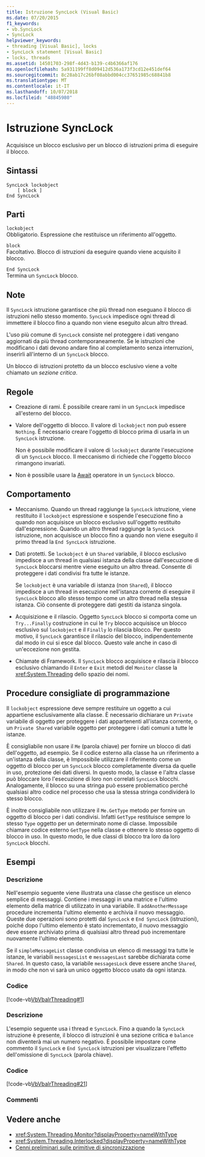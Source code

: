 ```yaml
---
title: Istruzione SyncLock (Visual Basic)
ms.date: 07/20/2015
f1_keywords:
- vb.SyncLock
- SyncLock
helpviewer_keywords:
- threading [Visual Basic], locks
- SyncLock statement [Visual Basic]
- locks, threads
ms.assetid: 14501703-298f-4d43-b139-c4b6366af176
ms.openlocfilehash: 5a931199ff8d09412d536a173f3cd12e451def64
ms.sourcegitcommit: 8c28ab17c26bf08abbd004cc37651985c68841b8
ms.translationtype: MT
ms.contentlocale: it-IT
ms.lasthandoff: 10/07/2018
ms.locfileid: "48845980"
---
```

# <a name="synclock-statement"></a>Istruzione SyncLock
Acquisisce un blocco esclusivo per un blocco di istruzioni prima di eseguire il blocco.  
  
## <a name="syntax"></a>Sintassi  
  
```  
SyncLock lockobject  
    [ block ]  
End SyncLock  
```  
  
## <a name="parts"></a>Parti  
 `lockobject`  
 Obbligatorio. Espressione che restituisce un riferimento all'oggetto.  
  
 `block`  
 Facoltativo. Blocco di istruzioni da eseguire quando viene acquisito il blocco.  
  
 `End SyncLock`  
 Termina un `SyncLock` blocco.  
  
## <a name="remarks"></a>Note  
 Il `SyncLock` istruzione garantisce che più thread non eseguano il blocco di istruzioni nello stesso momento. `SyncLock` impedisce ogni thread di immettere il blocco fino a quando non viene eseguito alcun altro thread.  
  
 L'uso più comune di `SyncLock` consiste nel proteggere i dati vengano aggiornati da più thread contemporaneamente. Se le istruzioni che modificano i dati devono andare fino al completamento senza interruzioni, inserirli all'interno di un `SyncLock` blocco.  
  
 Un blocco di istruzioni protetto da un blocco esclusivo viene a volte chiamato un *sezione critica*.  
  
## <a name="rules"></a>Regole  
  
-   Creazione di rami. È possibile creare rami in un `SyncLock` impedisce all'esterno del blocco.  
  
-   Valore dell'oggetto di blocco. Il valore di `lockobject` non può essere `Nothing`. È necessario creare l'oggetto di blocco prima di usarla in un `SyncLock` istruzione.  
  
     Non è possibile modificare il valore di `lockobject` durante l'esecuzione di un `SyncLock` blocco. Il meccanismo di richiede che l'oggetto blocco rimangono invariati.  
  
-   Non è possibile usare la [Await](../../../visual-basic/language-reference/operators/await-operator.md) operatore in un `SyncLock` blocco.  
  
## <a name="behavior"></a>Comportamento  
  
-   Meccanismo. Quando un thread raggiunge la `SyncLock` istruzione, viene restituito il `lockobject` espressione e sospende l'esecuzione fino a quando non acquisisce un blocco esclusivo sull'oggetto restituito dall'espressione. Quando un altro thread raggiunge la `SyncLock` istruzione, non acquisisce un blocco fino a quando non viene eseguito il primo thread la `End SyncLock` istruzione.  
  
-   Dati protetti. Se `lockobject` è un `Shared` variabile, il blocco esclusivo impedisce a un thread in qualsiasi istanza della classe dall'esecuzione di `SyncLock` bloccarsi mentre viene eseguito un altro thread. Consente di proteggere i dati condivisi fra tutte le istanze.  
  
     Se `lockobject` è una variabile di istanza (non `Shared`), il blocco impedisce a un thread in esecuzione nell'istanza corrente di eseguire il `SyncLock` blocco allo stesso tempo come un altro thread nella stessa istanza. Ciò consente di proteggere dati gestiti da istanza singola.  
  
-   Acquisizione e il rilascio. Oggetto `SyncLock` blocco si comporta come un `Try...Finally` costruzione in cui le `Try` blocco acquisisce un blocco esclusivo sul `lockobject` e il `Finally` lo rilascia blocco. Per questo motivo, il `SyncLock` garantisce il rilascio del blocco, indipendentemente dal modo in cui si esce dal blocco. Questo vale anche in caso di un'eccezione non gestita.  
  
-   Chiamate di Framework. Il `SyncLock` blocco acquisisce e rilascia il blocco esclusivo chiamando il `Enter` e `Exit` metodi del `Monitor` classe la <xref:System.Threading> dello spazio dei nomi.  
  
## <a name="programming-practices"></a>Procedure consigliate di programmazione  
 Il `lockobject` espressione deve sempre restituire un oggetto a cui appartiene esclusivamente alla classe. È necessario dichiarare un `Private` variabile di oggetto per proteggere i dati appartenenti all'istanza corrente, o un `Private Shared` variabile oggetto per proteggere i dati comuni a tutte le istanze.  
  
 È consigliabile non usare il `Me` (parola chiave) per fornire un blocco di dati dell'oggetto, ad esempio. Se il codice esterno alla classe ha un riferimento a un'istanza della classe, è Impossibile utilizzare il riferimento come un oggetto di blocco per un `SyncLock` blocco completamente diversa da quelle in uso, protezione dei dati diversi. In questo modo, la classe e l'altra classe può bloccare loro l'esecuzione di loro non correlati `SyncLock` blocchi. Analogamente, il blocco su una stringa può essere problematico perché qualsiasi altro codice nel processo che usa la stessa stringa condividerà lo stesso blocco.  
  
 È inoltre consigliabile non utilizzare il `Me.GetType` metodo per fornire un oggetto di blocco per i dati condivisi. Infatti `GetType` restituisce sempre lo stesso `Type` oggetto per un determinato nome di classe. Impossibile chiamare codice esterno `GetType` nella classe e ottenere lo stesso oggetto di blocco in uso. In questo modo, le due classi di blocco tra loro da loro `SyncLock` blocchi.  
  
## <a name="examples"></a>Esempi  
  
### <a name="description"></a>Descrizione  
 Nell'esempio seguente viene illustrata una classe che gestisce un elenco semplice di messaggi. Contiene i messaggi in una matrice e l'ultimo elemento della matrice di utilizzato in una variabile. Il `addAnotherMessage` procedure incrementa l'ultimo elemento e archivia il nuovo messaggio. Queste due operazioni sono protetti dal `SyncLock` e `End SyncLock` (istruzioni), poiché dopo l'ultimo elemento è stato incrementato, il nuovo messaggio deve essere archiviato prima di qualsiasi altro thread può incrementare nuovamente l'ultimo elemento.  
  
 Se il `simpleMessageList` classe condivisa un elenco di messaggi tra tutte le istanze, le variabili `messagesList` e `messagesLast` sarebbe dichiarata come `Shared`. In questo caso, la variabile `messagesLock` deve essere anche `Shared`, in modo che non vi sarà un unico oggetto blocco usato da ogni istanza.  
  
### <a name="code"></a>Codice  
 [!code-vb[VbVbalrThreading#1](../../../visual-basic/language-reference/statements/codesnippet/VisualBasic/synclock-statement_1.vb)]  
  
### <a name="description"></a>Descrizione  
 L'esempio seguente usa i thread e `SyncLock`. Fino a quando la `SyncLock` istruzione è presente, il blocco di istruzioni è una sezione critica e `balance` non diventerà mai un numero negativo. È possibile impostare come commento il `SyncLock` e `End SyncLock` istruzioni per visualizzare l'effetto dell'omissione di `SyncLock` (parola chiave).  
  
### <a name="code"></a>Codice  
 [!code-vb[VbVbalrThreading#21](../../../visual-basic/language-reference/statements/codesnippet/VisualBasic/synclock-statement_2.vb)]  
  
### <a name="comments"></a>Commenti  
  
## <a name="see-also"></a>Vedere anche

- <xref:System.Threading.Monitor?displayProperty=nameWithType>
- <xref:System.Threading.Interlocked?displayProperty=nameWithType>
- [Cenni preliminari sulle primitive di sincronizzazione](../../../standard/threading/overview-of-synchronization-primitives.md)
